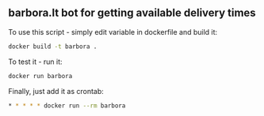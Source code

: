 ## barbora.lt bot for getting available delivery times

To use this script - simply edit variable in dockerfile and build it:

```sh
docker build -t barbora .
```

To test it - run it:

```sh
docker run barbora
```

Finally, just add it as crontab:

```sh
* * * * * docker run --rm barbora
```